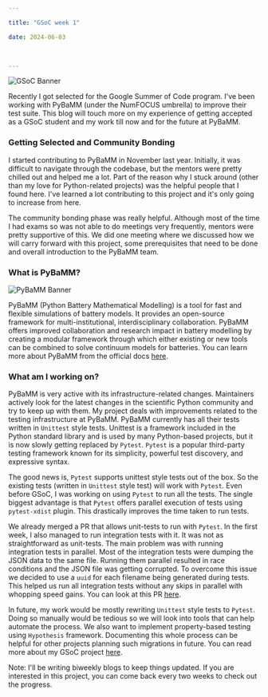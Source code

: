 ```yaml
---

title: "GSoC week 1"

date: 2024-06-03

  

---
```


![GSoC Banner](/GSoC_Banner.png)


  

Recently I got selected for the Google Summer of Code program. I've been working with PyBaMM (under the NumFOCUS umbrella) to improve their test suite. This blog will touch more on my experience of getting accepted as a GSoC student and my work till now and for the future at PyBaMM.

### Getting Selected and Community Bonding

I started contributing to PyBaMM in November last year.  Initially, it was difficult to navigate through the codebase, but the mentors were pretty chilled out and helped me a lot. Part of the reason why I stuck around (other than my love for Python-related projects) was the helpful people that I found here. I've learned a lot contributing to this project and it's only going to increase from here.

The community bonding phase was really helpful. Although most of the time I had exams so was not able to do meetings very frequently, mentors were pretty supportive of this. We did one meeting where we discussed how we will carry forward with this project, some prerequisites that need to be done and overall introduction to the PyBaMM team.

### What is PyBaMM?


![PyBaMM Banner](/Pybamm_banner.png)



PyBaMM (Python Battery Mathematical Modelling) is a tool for fast and flexible simulations of battery models. It provides an open-source framework for multi-institutional, interdisciplinary collaboration. PyBaMM offers improved collaboration and research impact in battery modelling by creating a modular framework through which either existing or new tools can be combined to solve continuum models for batteries. You can learn more about PyBaMM from the official docs [here](https://pybamm.org/).


### What am I working on?


PyBaMM is very active with its infrastructure-related changes. Maintainers actively look for the latest changes in the scientific Python community and try to keep up with them. My project deals with improvements related to the testing infrastructure at PyBaMM. PyBaMM currently has all their tests written in `Unittest` style tests. Unittest is a framework included in the Python standard library and is used by many Python-based projects, but it is now slowly getting replaced by `Pytest`. `Pytest` is a popular third-party testing framework known for its simplicity, powerful test discovery, and expressive syntax.

The good news is, `Pytest` supports unittest style tests out of the box. So the existing tests (written in `Unittest` style test) will work with `Pytest`. Even before GSoC, I was working on using `Pytest` to run all the tests. The single biggest advantage is that `Pytest` offers parallel execution of tests using `pytest-xdist` plugin. This drastically improves the time taken to run tests. 

We already merged a PR that allows unit-tests to run with `Pytest`. In the first week, I also managed to run integration tests with it. It was not as straightforward as unit-tests. The main problem was with running integration tests in parallel. Most of the integration tests were dumping the JSON data to the same file. Running them parallel resulted in race conditions and the JSON file was getting corrupted. To overcome this issue we decided to use a `uuid` for each filename being generated during tests. This helped us run all integration tests without any skips in parallel with whopping speed gains. You can look at this PR [here](https://github.com/pybamm-team/PyBaMM/pull/4125). 

In future, my work would be mostly rewriting `Unittest` style tests to `Pytest`. Doing so manually would be tedious so we will look into tools that can help automate the process. We also want to implement property-based testing using `Hypothesis` framework. Documenting this whole process can be helpful for other projects planning such migrations in future. You can read more about my GSoC project [here](https://summerofcode.withgoogle.com/programs/2024/projects/gnFfAnqb).


Note: I'll be writing biweekly blogs to keep things updated. If you are interested in this project, you can come back every two weeks to check out the progress. 